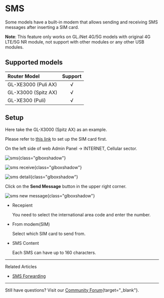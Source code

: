 # SMS

Some models have a built-in modem that allows sending and receiving SMS messages after inserting a SIM card.

**Note**: This feature only works on GL.iNet 4G/5G models with original 4G LTE/5G NR module, not support with other modules or any other USB modules.

## Supported models

| Router Model                   | Support   |
| :----------------------------- | :-------: |
| GL-XE3000 (Puli AX)            | √         |
| GL-X3000 (Spitz AX)            | √         |
| GL-XE300 (Puli)                | √         |

## Setup

Here take the GL-X3000 (Spitz AX) as an example.

Please refer to [this link](internet_cellular.md) to set up the SIM card first.

On the left side of web Admin Panel -> INTERNET, Cellular sector.

![sms](https://static.gl-inet.com/docs/en/4/tutorials/sms/sms.png){class="glboxshadow"}

![sms receive](https://static.gl-inet.com/docs/en/4/tutorials/sms/sms_receive.png){class="glboxshadow"}

![sms detail](https://static.gl-inet.com/docs/en/4/tutorials/sms/sms_detail.png){class="glboxshadow"}

Click on the **Send Message** button in the upper right corner.

![sms new message](https://static.gl-inet.com/docs/en/4/tutorials/sms/sms_new_message.png){class="glboxshadow"}

* Recepient

    You need to select the international area code and enter the number. 

* From modem(SIM)

    Select which SIM card to send from.

* SMS Content

    Each SMS can have up to 160 characters.

---

Related Articles

- [SMS Forwarding](../tutorials/sms_forwarding.md)

---

Still have questions? Visit our [Community Forum](https://forum.gl-inet.com){target="_blank"}.